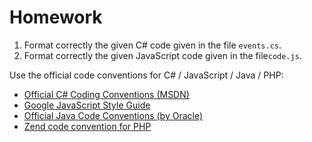 # Homework

1. Format correctly the given C# code given in the file `events.cs`.
2. Format correctly the given JavaScript code given in the file`code.js`.

Use the official code conventions for C# / JavaScript / Java / PHP:

- [Official C# Coding Conventions (MSDN)](https://msdn.microsoft.com/en-us/library/ff926074.aspx)
- [Google JavaScript Style Guide](http://google-styleguide.googlecode.com/svn/trunk/javascriptguide.xml?showone=Code_formatting)
- [Official Java Code Conventions (by Oracle)](http://www.oracle.com/technetwork/java/javase/documentation/codeconvtoc-136057.html)
- [Zend code convention for PHP](http://framework.zend.com/manual/1.12/en/coding-standard.html)

